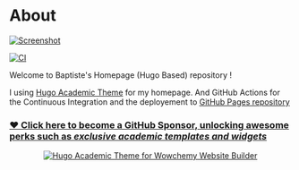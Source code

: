 # About

[![Screenshot](https://raw.githubusercontent.com/wowchemy/wowchemy-hugo-themes/main/academic.png)](https://wowchemy.com/hugo-themes/)

[![CI](https://github.com/brbabaloni/brbabaloni-homepage/actions/workflows/main.yml/badge.svg?branch=production)](https://github.com/brbabaloni/brbabaloni-homepage/actions/workflows/main.yml)

Welcome to Baptiste's Homepage (Hugo Based) repository !

I using [Hugo Academic Theme](https://github.com/wowchemy/starter-hugo-academic) for my homepage. And GitHub Actions for the Continuous Integration and the deployement to [GitHub Pages repository](https://github.com/brbabaloni/brbabaloni.github.io)


### [❤️ Click here to become a GitHub Sponsor, unlocking awesome perks such as _exclusive academic templates and widgets_](https://github.com/sponsors/gcushen)

<p align="center"><a href="https://wowchemy.com/templates/" target="_blank" rel="noopener"><img src="https://wowchemy.com/uploads/readmes/academic_logo_200px.png" alt="Hugo Academic Theme for Wowchemy Website Builder"></a></p>

